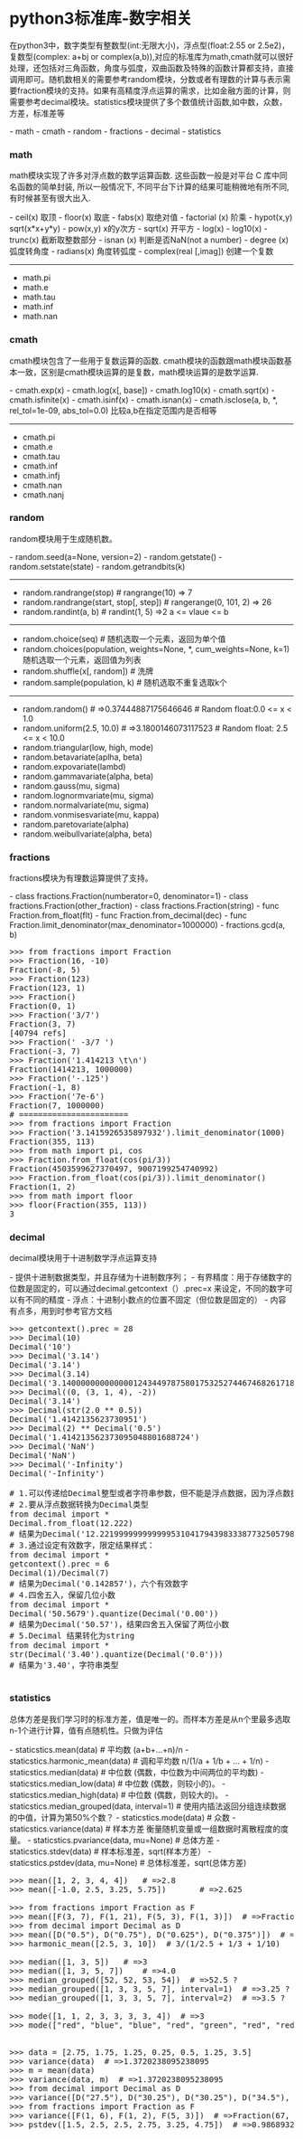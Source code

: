 # python3标准库-数字相关
<p>在python3中，数字类型有整数型(int:无限大小)，浮点型(float:2.55 or 2.5e2)，复数型(complex: a+bj or complex(a,b)),对应的标准库为math,cmath就可以很好处理，还包括对三角函数，角度与弧度，双曲函数及特殊的函数计算都支持，直接调用即可。随机数相关的需要参考random模块，分数或者有理数的计算与表示需要fraction模块的支持。如果有高精度浮点运算的需求，比如金融方面的计算，则需要参考decimal模块。statistics模块提供了多个数值统计函数,如中数，众数，方差，标准差等</p>
- math
- cmath
- random
- fractions
- decimal
- statistics

### math
<p>math模块实现了许多对浮点数的数学运算函数. 这些函数一般是对平台 C 库中同名函数的简单封装, 所以一般情况下, 不同平台下计算的结果可能稍微地有所不同, 有时候甚至有很大出入.</p>
- ceil(x) 取顶
- floor(x) 取底
- fabs(x) 取绝对值
- factorial (x) 阶乘
- hypot(x,y)  sqrt(x*x+y*y)
- pow(x,y) x的y次方
- sqrt(x) 开平方
- log(x)
- log10(x)
- trunc(x)  截断取整数部分
- isnan (x)  判断是否NaN(not a number)
- degree (x) 弧度转角度
- radians(x) 角度转弧度
- complex(real [,imag]) 创建一个复数

---

- math.pi
- math.e
- math.tau
- math.inf
- math.nan

### cmath
<p>cmath模块包含了一些用于复数运算的函数. cmath模块的函数跟math模块函数基本一致，区别是cmath模块运算的是复数，math模块运算的是数学运算.</p>
- cmath.exp(x)
- cmath.log(x[, base])
- cmath.log10(x)
- cmath.sqrt(x)
- cmath.isfinite(x)
- cmath.isinf(x)
- cmath.isnan(x)
- cmath.isclose(a, b, *, rel_tol=1e-09, abs_tol=0.0) 比较a,b在指定范围内是否相等

---

- cmath.pi
- cmath.e
- cmath.tau
- cmath.inf
- cmath.infj
- cmath.nan
- cmath.nanj

### random
<p>random模块用于生成随机数。</p>
- random.seed(a=None, version=2)
- random.getstate()
- random.setstate(state)
- random.getrandbits(k)

---
- random.randrange(stop)   # rangrange(10) => 7
- random.randrange(start, stop[, step]) # rangerange(0, 101, 2) => 26
- random.randint(a, b)   # randint(1, 5) =>2   a <= vlaue <= b

---
- random.choice(seq)		# 随机选取一个元素，返回为单个值
- random.choices(population, weights=None, *, cum_weights=None, k=1) 随机选取一个元素，返回值为列表
- random.shuffle(x[, random])		# 洗牌
- random.sample(population, k)  # 随机选取不重复选取k个

---
- random.random()						# =>0.37444887175646646 # Random float:0.0 <= x < 1.0  
- random.uniform(2.5, 10.0)			# =>3.1800146073117523  # Random float:  2.5 <= x < 10.0
- random.triangular(low, high, mode)
- random.betavariate(aplha, beta)
- random.expovariate(lambd)
- random.gammavariate(alpha, beta)
- random.gauss(mu, sigma)
- random.lognormvariate(mu, sigma)
- random.normalvariate(mu, sigma)
- random.vonmisesvariate(mu, kappa)
- random.paretovariate(alpha)
- random.weibullvariate(alpha, beta)

### fractions
<p> fractions模块为有理数运算提供了支持。</p>
- class fractions.Fraction(numberator=0, denominator=1)
- class fractions.Fraction(other_fraction)
- class fractions.Fraction(string)
- func Fraction.from_float(flt)
- func Fraction.from_decimal(dec)
- func Fraction.limit_denominator(max_denominator=1000000)
- fractions.gcd(a, b)

<pre>
>>> from fractions import Fraction
>>> Fraction(16, -10)
Fraction(-8, 5)
>>> Fraction(123)
Fraction(123, 1)
>>> Fraction()
Fraction(0, 1)
>>> Fraction('3/7')
Fraction(3, 7)
[40794 refs]
>>> Fraction(' -3/7 ')
Fraction(-3, 7)
>>> Fraction('1.414213 \t\n')
Fraction(1414213, 1000000)
>>> Fraction('-.125')
Fraction(-1, 8)
>>> Fraction('7e-6')
Fraction(7, 1000000)
# =======================
>>> from fractions import Fraction
>>> Fraction('3.1415926535897932').limit_denominator(1000)
Fraction(355, 113)
>>> from math import pi, cos
>>> Fraction.from_float(cos(pi/3))
Fraction(4503599627370497, 9007199254740992)
>>> Fraction.from_float(cos(pi/3)).limit_denominator()
Fraction(1, 2)
>>> from math import floor
>>> floor(Fraction(355, 113))
3
</pre>

### decimal
<p>decimal模块用于十进制数学浮点运算支持</p>
- 提供十进制数据类型，并且存储为十进制数序列；
- 有界精度：用于存储数字的位数是固定的，可以通过decimal.getcontext（）.prec=x 来设定，不同的数字可以有不同的精度
- 浮点：十进制小数点的位置不固定（但位数是固定的）
- 内容有点多，用到时参考官方文档

<pre>
>>> getcontext().prec = 28
>>> Decimal(10)
Decimal('10')
>>> Decimal('3.14')
Decimal('3.14')
>>> Decimal(3.14)
Decimal('3.140000000000000124344978758017532527446746826171875')
>>> Decimal((0, (3, 1, 4), -2))
Decimal('3.14')
>>> Decimal(str(2.0 ** 0.5))
Decimal('1.4142135623730951')
>>> Decimal(2) ** Decimal('0.5')
Decimal('1.414213562373095048801688724')
>>> Decimal('NaN')
Decimal('NaN')
>>> Decimal('-Infinity')
Decimal('-Infinity')

# 1.可以传递给Decimal整型或者字符串参数，但不能是浮点数据，因为浮点数据本身就不准确。
# 2.要从浮点数据转换为Decimal类型
from decimal import *
Decimal.from_float(12.222)
# 结果为Decimal('12.2219999999999995310417943983338773250579833984375')
# 3.通过设定有效数字，限定结果样式：
from decimal import *
getcontext().prec = 6
Decimal(1)/Decimal(7)
# 结果为Decimal('0.142857')，六个有效数字
# 4.四舍五入，保留几位小数
from decimal import *
Decimal('50.5679').quantize(Decimal('0.00'))
# 结果为Decimal('50.57')，结果四舍五入保留了两位小数
# 5.Decimal 结果转化为string
from decimal import *
str(Decimal('3.40').quantize(Decimal('0.0')))
# 结果为'3.40'，字符串类型

</pre>

### statistics
<p>总体方差是我们学习时的标准方差，值是唯一的。而样本方差是从n个里最多选取n-1个进行计算，值有点随机性。只做为评估</p>
- staticstics.mean(data)  # 平均数 (a+b+...+n)/n
- staticstics.harmonic_mean(data)  # 调和平均数 n/(1/a + 1/b + ... + 1/n)
- staticstics.median(data)	# 中位数 (偶数，中位数为中间两位的平均数)
- staticstics.median_low(data)  # 中位数 (偶数，则较小的)。
- staticstics.median_high(data)	# 中位数 (偶数，则较大的)。
- staticstics.median_grouped(data, interval=1) # 使用内插法返回分组连续数据的中值，计算为第50%个数？
- staticstics.mode(data)	# 众数
- staticstics.variance(data) # 样本方差 衡量随机变量或一组数据时离散程度的度量。
- staticstics.pvariance(data, mu=None)  # 总体方差
- staticstics.stdev(data)	# 样本标准差，sqrt(样本方差）
- staticstics.pstdev(data, mu=None) # 总体标准差，sqrt(总体方差)


<pre>
>>> mean([1, 2, 3, 4, 4])	# =>2.8
>>> mean([-1.0, 2.5, 3.25, 5.75])		# =>2.625

>>> from fractions import Fraction as F
>>> mean([F(3, 7), F(1, 21), F(5, 3), F(1, 3)])  # =>Fraction(13, 21)
>>> from decimal import Decimal as D
>>> mean([D("0.5"), D("0.75"), D("0.625"), D("0.375")])  # =>Decimal('0.5625')
>>> harmonic_mean([2.5, 3, 10])  # 3/(1/2.5 + 1/3 + 1/10)   # =>3.6

>>> median([1, 3, 5])	# =>3
>>> median([1, 3, 5, 7])	# =>4.0
>>> median_grouped([52, 52, 53, 54])  # =>52.5 ?
>>> median_grouped([1, 3, 3, 5, 7], interval=1)  # =>3.25 ?
>>> median_grouped([1, 3, 3, 5, 7], interval=2)  # =>3.5 ?

>>> mode([1, 1, 2, 3, 3, 3, 3, 4])  # =>3
>>> mode(["red", "blue", "blue", "red", "green", "red", "red"])  # =>'red'


>>> data = [2.75, 1.75, 1.25, 0.25, 0.5, 1.25, 3.5]
>>> variance(data)  # =>1.3720238095238095
>>> m = mean(data)
>>> variance(data, m)  # =>1.3720238095238095
>>> from decimal import Decimal as D
>>> variance([D("27.5"), D("30.25"), D("30.25"), D("34.5"), D("41.75")])  # =>Decimal('31.01875')
>>> from fractions import Fraction as F
>>> variance([F(1, 6), F(1, 2), F(5, 3)])  # =>Fraction(67, 108)
>>> pstdev([1.5, 2.5, 2.5, 2.75, 3.25, 4.75])  # =>0.986893273527251
</pre>